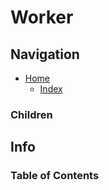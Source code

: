 # Worker

## Navigation

* [Home](/README.md)
	* [Index](/docs/Index.md)

### Children

## Info

### Table of Contents